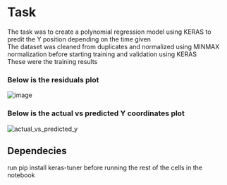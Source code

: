 # Task

The task was to create a polynomial regression model using KERAS to predit the Y position depending on the time given   
The dataset was cleaned from duplicates and normalized using MINMAX normalization before starting training and validation using KERAS   
These were the training results 
    
### Below is the residuals plot   

![image](https://github.com/user-attachments/assets/8bd23b6e-60ae-4b73-9a0e-f049e8a6f924)

### Below is the actual vs predicted Y coordinates plot    

![actual_vs_predicted_y](https://github.com/user-attachments/assets/fdc525e2-d9c9-4f08-99d5-3441f564aa22)


## Dependecies     
     
run pip install keras-tuner before running the rest of the cells in the notebook
